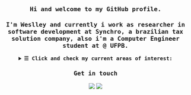 <h3 align="center"><samp>Hi and welcome to my GitHub profile.</samp><h3>
<h3 align="center"><samp><p>I'm Weslley and currently i work as researcher in software development at Synchro, a brazilian tax solution company, also i'm a Computer Engineer student at @ <b>UFPB.</p></samp></h3>
 
<details align="center">
 <summary> <samp>&#9776; Click and check my current areas of interest:</samp></summary>
 <p align="center">
   <br>
     <samp>
      Free and Open Source Software <br>
      Software Engineering <br>
      Optimization <br>
      Competitive Programming <br>
  </samp>
</samp>
</p>
</details>

<h3 align="center"><samp>Get in touch</samp></h3>
<div align="center"> 
  <a href = "mailto:weslleydeziderio@gmail.com"><img src="https://img.shields.io/badge/Gmail-D14836?style=for-the-badge&logo=gmail&logoColor=white" target="_blank"></a>
  <a href="https://www.linkedin.com/in/weslleydeziderio/" target="_blank"><img src="https://img.shields.io/badge/LinkedIn-0077B5?style=for-the-badge&logo=linkedin&logoColor=white" target="_blank"></a> 
</div>
